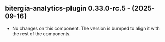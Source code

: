   ## bitergia-analytics-plugin 0.33.0-rc.5 - (2025-09-16)
  
  * No changes on this component. The version is bumped to align it
    with the rest of the components.
